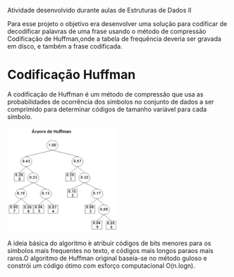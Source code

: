 <p>Atividade desenvolvido durante aulas de Estruturas de Dados II</p>

<p>Para esse projeto o objetivo era desenvolver uma solução para codificar de decodificar palavras de uma frase usando o método de compressão Codificação de Huffman,onde a tabela de frequência deveria ser gravada em disco, e também a frase codificada.
<p/>

# Codificação Huffman
A codificação de Huffman é um método de compressão que usa as probabilidades de ocorrência dos símbolos no conjunto de dados a ser comprimido para determinar códigos de tamanho variável para cada símbolo.

<img src="https://github.com/Italoko/Codificacao-Huffman/blob/main/img/tree.png" width="250px" alt="freq">

<p>A ideia básica do algoritmo  ́e atribuir códigos de bits menores para os símbolos mais frequentes no texto, e códigos mais longos paraos mais raros.O algoritmo de Huffman original baseia-se no método guloso e constrói um código ótimo com esforço computacional O(n.logn).</p>
